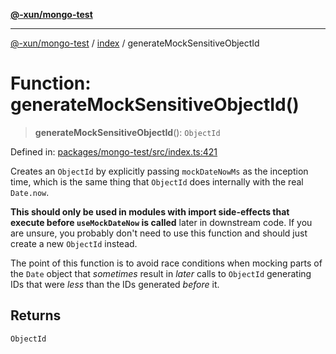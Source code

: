 [**@-xun/mongo-test**](../../README.md)

***

[@-xun/mongo-test](../../README.md) / [index](../README.md) / generateMockSensitiveObjectId

# Function: generateMockSensitiveObjectId()

> **generateMockSensitiveObjectId**(): `ObjectId`

Defined in: [packages/mongo-test/src/index.ts:421](https://github.com/Xunnamius/mongo-utils/blob/8747a56a8e988c89d29bdd6b87729b00fdd17503/packages/mongo-test/src/index.ts#L421)

Creates an `ObjectId` by explicitly passing `mockDateNowMs` as the inception
time, which is the same thing that `ObjectId` does internally with the real
`Date.now`.

**This should only be used in modules with import side-effects that execute
before `useMockDateNow` is called** later in downstream code. If you are
unsure, you probably don't need to use this function and should just create a
new `ObjectId` instead.

The point of this function is to avoid race conditions when mocking parts of
the `Date` object that _sometimes_ result in _later_ calls to `ObjectId`
generating IDs that were _less_ than the IDs generated _before_ it.

## Returns

`ObjectId`

